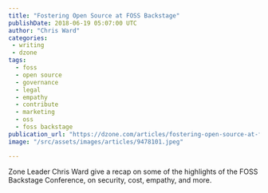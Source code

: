 ```yaml
---
title: "Fostering Open Source at FOSS Backstage"
publishDate: 2018-06-19 05:07:00 UTC
author: "Chris Ward"
categories:
 - writing
 - dzone
tags:
  - foss
  - open source
  - governance
  - legal
  - empathy
  - contribute
  - marketing
  - oss
  - foss backstage
publication_url: "https://dzone.com/articles/fostering-open-source-at-foss-backstage"
image: "/src/assets/images/articles/9478101.jpeg"

---
```

Zone Leader Chris Ward give a recap on some of the highlights of the FOSS Backstage Conference, on security, cost, empathy, and more.

